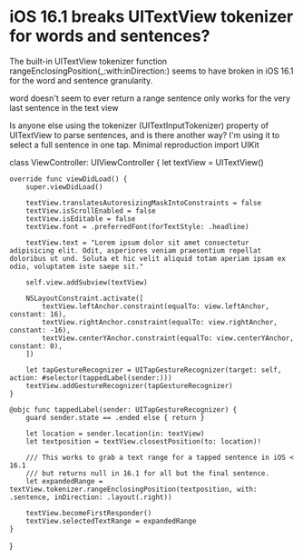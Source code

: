 
# iOS 16.1 breaks UITextView tokenizer for words and sentences?

The built-in UITextView tokenizer function rangeEnclosingPosition(_:with:inDirection:) seems to have broken in iOS 16.1 for the word and sentence granularity.

word doesn't seem to ever return a range
sentence only works for the very last sentence in the text view

Is anyone else using the tokenizer (UITextInputTokenizer) property of UITextView to parse sentences, and is there another way?
I'm using it to select a full sentence in one tap.
Minimal reproduction
import UIKit

class ViewController: UIViewController {
    let textView = UITextView()

    override func viewDidLoad() {
        super.viewDidLoad()
        
        textView.translatesAutoresizingMaskIntoConstraints = false
        textView.isScrollEnabled = false
        textView.isEditable = false
        textView.font = .preferredFont(forTextStyle: .headline)
        
        textView.text = "Lorem ipsum dolor sit amet consectetur adipisicing elit. Odit, asperiores veniam praesentium repellat doloribus ut und. Soluta et hic velit aliquid totam aperiam ipsam ex odio, voluptatem iste saepe sit."
        
        self.view.addSubview(textView)
        
        NSLayoutConstraint.activate([
            textView.leftAnchor.constraint(equalTo: view.leftAnchor, constant: 16),
            textView.rightAnchor.constraint(equalTo: view.rightAnchor, constant: -16),
            textView.centerYAnchor.constraint(equalTo: view.centerYAnchor, constant: 0),
        ])
        
        let tapGestureRecognizer = UITapGestureRecognizer(target: self, action: #selector(tappedLabel(sender:)))
        textView.addGestureRecognizer(tapGestureRecognizer)
    }
    
    @objc func tappedLabel(sender: UITapGestureRecognizer) {
        guard sender.state == .ended else { return }
        
        let location = sender.location(in: textView)
        let textposition = textView.closestPosition(to: location)!
        
        /// This works to grab a text range for a tapped sentence in iOS < 16.1
        /// but returns null in 16.1 for all but the final sentence.
        let expandedRange = textView.tokenizer.rangeEnclosingPosition(textposition, with: .sentence, inDirection: .layout(.right))
        
        textView.becomeFirstResponder()
        textView.selectedTextRange = expandedRange
    }
}


        